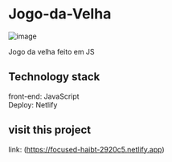 # Jogo-da-Velha
![image](https://user-images.githubusercontent.com/98501291/151564716-55f1d2dd-c69b-46a7-9801-894b0ffee4d4.png)


Jogo da velha feito em JS

## Technology stack
front-end: JavaScript </br>
Deploy: Netlify

## visit this project
link: (https://focused-haibt-2920c5.netlify.app)
